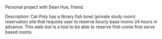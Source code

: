 Personal project with Sean Hue, friend.

Description: Cal-Poly has a library fish bowl (private study room) reservation site
that requires user to reserve hourly base rooms 24 hours in advance. This web-bot is a tool
to be able to reserve first-come first serve based rooms.
